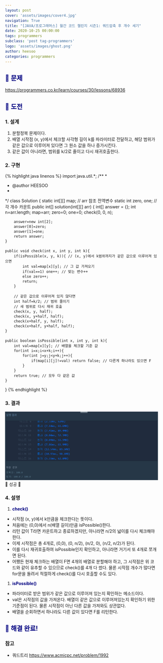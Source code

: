 ```yaml
---
layout: post
cover: 'assets/images/cover4.jpg'
navigation: True
title: "[JAVA/프로그래머스] 월간 코드 챌린지 시즌1: 쿼드압축 후 개수 세기"
date: 2020-10-25 00:00:00
tags: programmers
subclass: 'post tag-programmers'
logo: 'assets/images/ghost.png'
author: heesoo
categories: programmers
---
```

## <span style="color:navy">👀 문제</span>
<https://programmers.co.kr/learn/courses/30/lessons/68936>

## <span style="color:navy">👊 도전</span>

### 1. 설계
1. 분할정복 문제이다.
2. 배열 시작점 (x, y)에서 체크할 사각형 길이 k를 파라미터로 전달하고, 해당 범위가 같은 값으로 이루어져 있다면 그 원소 값을 하나 증가시킨다.
3. 같은 값이 아니라면, 범위를 k/2로 줄이고 다시 재귀호출한다.

### 2. 구현 
{% highlight java linenos %}
import java.util.*;
/**
 *
 * @author HEESOO
 *
 */
class Solution {
    static int[][] map; // arr 참조 전역변수
    static int zero, one; // 각 개수 카운트
    public int[] solution(int[][] arr) {
        int[] answer = {};
        int n=arr.length;
        map=arr;
        zero=0;
        one=0;
        check(0, 0, n);
        
        answer=new int[2];
        answer[0]=zero;
        answer[1]=one;
        return answer;
    }
    
    public void check(int x, int y, int k){
        if(isPossible(x, y, k)){ // (x, y)에서 k범위까지가 같은 값으로 이루어져 있으면
            int val=map[x][y]; // 그 값 가져오기
            if(val==1) one++; // 맞는 변수++
            else zero++;
            return;
        }
        
        // 같은 값으로 이루어져 있지 않다면
        int half=k/2; // 범위 줄이기
        // 새 범위로 다시 재귀 호출
        check(x, y, half);
        check(x, y+half, half);
        check(x+half, y, half);
        check(x+half, y+half, half);
    }
    
    public boolean isPossible(int x, int y, int k){
        int val=map[x][y]; // 배열을 체크할 기준 값
        for(int i=x;i<x+k;i++){
            for(int j=y;j<y+k;j++){
                if(map[i][j]!=val) return false; // 다른게 하나라도 있으면 F
            }
        }
        return true; // 모두 다 같은 값
    }
}
{% endhighlight %}

### 3. 결과
![실행결과](./assets/images/201025_2.PNG)
🤟 성공 🤟  

### 4. 설명
1. **<span style="color:navy">check()</span>**
- 시작점 (x, y)에서 k만큼을 체크한다는 뜻이다.
- 처음에는 (0,0)에서 n(배열 길이)만큼 isPossible()한다.
- 리턴 값이 T라면 카운트하고 종료하겠지만, 아니라면 n/2의 넓이를 다시 체크해야 한다.
- 이제 시작점은 총 4개로, (0,0), (0, n/2), (n/2, 0), (n/2, n/2)가 된다.
- 이를 다시 재귀호출하여 isPossible인지 확인하고, 아니라면 거기서 또 4개로 쪼개면 된다.
- 어쨌든 현재 체크하는 배열이 F면 4개의 배열로 분할해야 하고, 그 시작점은 위 코드와 같이 유추할 수 있으므로 check()를 4개 다 썼다. 물론 시작점 개수가 많다면 for문을 돌려서 적절하게 check()를 다시 호출할 수도 있다.

1. **<span style="color:navy">isPossible()</span>**
- 파라미터로 받은 범위가 같은 값으로 이루어져 있는지 확인하는 메소드이다.
- val은 시작점의 값을 가져온다. 배열이 같은 값으로 이루어져있는지 확인하기 위한 기준점이 된다. 물론 시작점이 아닌 다른 값을 가져와도 상관없다.
- 배열을 순회하면서 하나라도 다른 값이 있다면 F를 리턴한다.

  
## <span style="color:navy">👏 해결 완료!</span>

### 참고
- 쿼드트리 <https://www.acmicpc.net/problem/1992>
